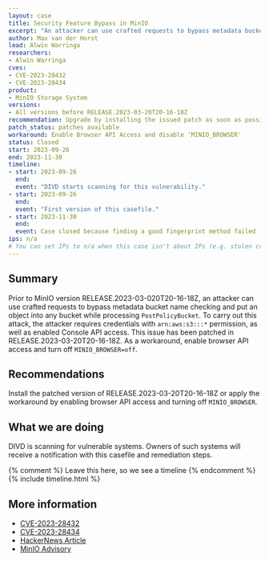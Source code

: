 ```yaml
---
layout: case
title: Security Feature Bypass in MinIO
excerpt: "An attacker can use crafted requests to bypass metadata bucket name checking and put an object into any bucket, resulting in compromise of the server."
author: Max van der Horst
lead: Alwin Warringa
researchers:
- Alwin Warringa
cves:
- CVE-2023-28432
- CVE-2023-28434
product: 
- MinIO Storage System
versions: 
- All versions before RELEASE.2023-03-20T20-16-18Z
recommendation: Upgrade by installing the issued patch as soon as possible or apply the mentioned workaround.
patch_status: patches available
workaround: Enable Browser API Access and disable 'MINIO_BROWSER'
status: Closed
start: 2023-09-26
end: 2023-11-30
timeline:
- start: 2023-09-26
  end:
  event: "DIVD starts scanning for this vulnerability."
- start: 2023-09-26
  end:
  event: "First version of this casefile."
- start: 2023-11-30
  end: 
  event: Case closed because finding a good fingerprint method failed
ips: n/a
# You can set IPs to n/a when this case isn't about IPs (e.g. stolen credentials)
---
```

## Summary

Prior to MinIO version RELEASE.2023-03-020T20-16-18Z, an attacker can use crafted requests to bypass metadata bucket name checking and put an object into any bucket while processing `PostPolicyBucket`. To carry out this attack, the attacker requires credentials with `arn:aws:s3:::*` permission, as well as enabled Console API access. This issue has been patched in RELEASE.2023-03-20T20-16-18Z. As a workaround, enable browser API access and turn off `MINIO_BROWSER=off`.

## Recommendations

Install the patched version of RELEASE.2023-03-20T20-16-18Z or apply the workaround by enabling browser API access and turning off `MINIO_BROWSER`.

## What we are doing

DIVD is scanning for vulnerable systems. Owners of such systems will receive a notification with this casefile and remediation steps.


{% comment %}  Leave this here, so we see a timeline {% endcomment %}
{% include timeline.html %}


## More information

* [CVE-2023-28432](https://nvd.nist.gov/vuln/detail/CVE-2023-28432)
* [CVE-2023-28434](https://nvd.nist.gov/vuln/detail/CVE-2023-28434)
* [HackerNews Article](https://thehackernews.com/2023/09/hackers-exploit-minio-storage-system.html)
* [MinIO Advisory](https://blog.min.io/tag/security-advisory/)
